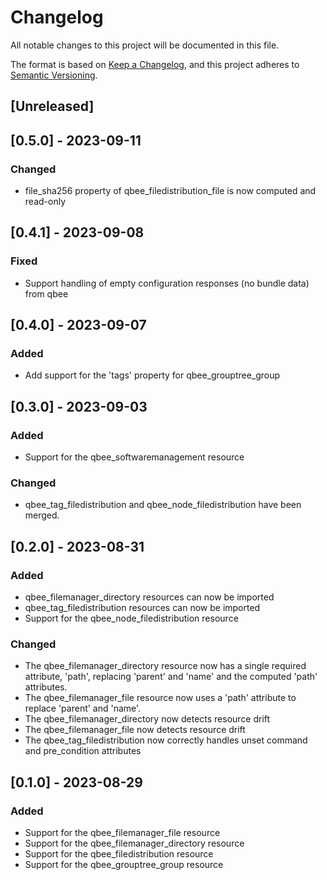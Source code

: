# Changelog

All notable changes to this project will be documented in this file.

The format is based on [Keep a Changelog](https://keepachangelog.com/en/1.0.0/),
and this project adheres to [Semantic Versioning](https://semver.org/spec/v2.0.0.html).

## [Unreleased]

## [0.5.0] - 2023-09-11

### Changed

- file_sha256 property of qbee_filedistribution_file is now computed and read-only

## [0.4.1] - 2023-09-08

### Fixed

- Support handling of empty configuration responses (no bundle data) from qbee

## [0.4.0] - 2023-09-07

### Added

- Add support for the 'tags' property for qbee_grouptree_group

## [0.3.0] - 2023-09-03

### Added

- Support for the qbee_softwaremanagement resource

### Changed

- qbee_tag_filedistribution and qbee_node_filedistribution have been merged.

## [0.2.0] - 2023-08-31

### Added

- qbee_filemanager_directory resources can now be imported
- qbee_tag_filedistribution resources can now be imported
- Support for the qbee_node_filedistribution resource

### Changed

- The qbee_filemanager_directory resource now has a single required attribute, 'path', replacing 
  'parent' and 'name' and the computed 'path' attributes.
- The qbee_filemanager_file resource now uses a 'path' attribute to replace 'parent' and 'name'.
- The qbee_filemanager_directory now detects resource drift
- The qbee_filemanager_file now detects resource drift
- The qbee_tag_filedistribution now correctly handles unset command and pre_condition attributes

## [0.1.0] - 2023-08-29

### Added

- Support for the qbee_filemanager_file resource
- Support for the qbee_filemanager_directory resource
- Support for the qbee_filedistribution resource
- Support for the qbee_grouptree_group resource
